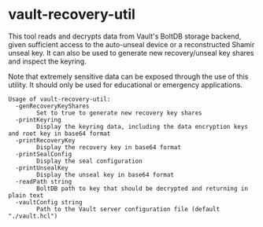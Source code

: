 # vault-recovery-util

This tool reads and decrypts data from Vault's BoltDB storage backend, given
sufficient access to the auto-unseal device or a reconstructed Shamir unseal
key. It can also be used to generate new recovery/unseal key shares and inspect
the keyring.

Note that extremely sensitive data can be exposed through the use of this
utility. It should only be used for educational or emergency applications.

```shell
Usage of vault-recovery-util:
  -genRecoveryKeyShares
        Set to true to generate new recovery key shares
  -printKeyring
        Display the keyring data, including the data encryption keys and root key in base64 format
  -printRecoveryKey
        Display the recovery key in base64 format
  -printSealConfig
        Display the seal configuration
  -printUnsealKey
        Display the unseal key in base64 format
  -readPath string
        BoltDB path to key that should be decrypted and returning in plain text
  -vaultConfig string
        Path to the Vault server configuration file (default "./vault.hcl")
```
